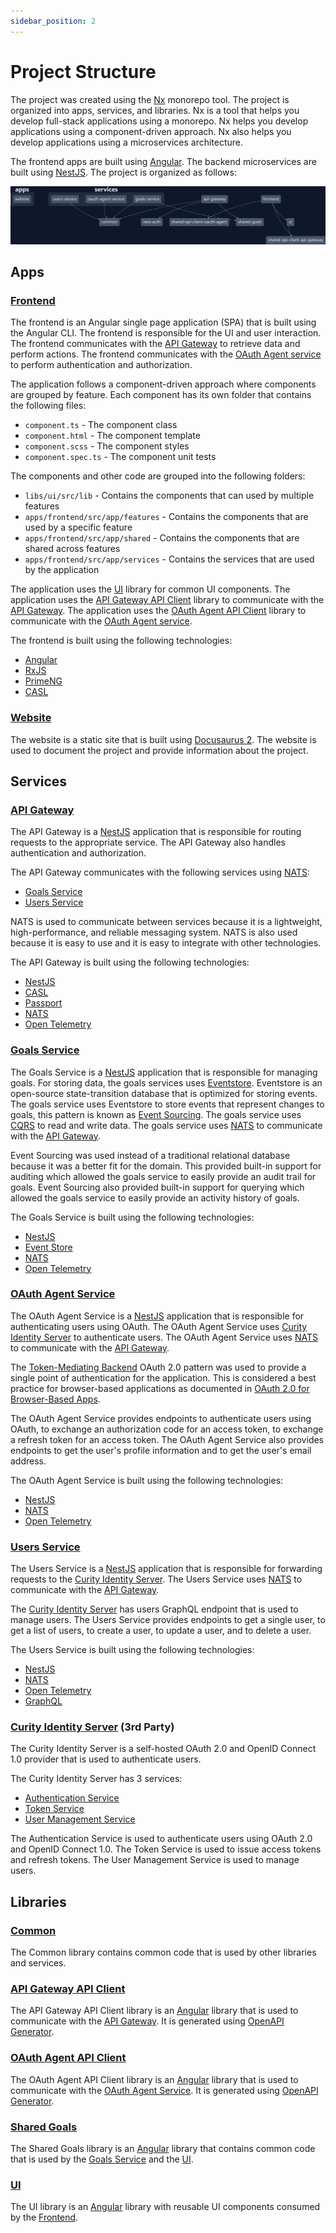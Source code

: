 ```yaml
---
sidebar_position: 2
---
```


# Project Structure

The project was created using the [Nx](https://nx.dev/) monorepo tool. The project is organized into apps, services, and libraries. Nx is a tool that helps you develop full-stack applications using a monorepo. Nx helps you develop applications using a component-driven approach. Nx also helps you develop applications using a microservices architecture.

The frontend apps are built using [Angular](https://angular.io/). The backend microservices are built using [NestJS](https://nestjs.com/). The project is organized as follows:

![Project Structure](img/project-structure.png)

## Apps

### [Frontend](https://github.com/marleypowell/goalie/tree/main/apps/frontend)

The frontend is an Angular single page application (SPA) that is built using the Angular CLI. The frontend is responsible for the UI and user interaction. The frontend communicates with the [API Gateway](#api-gateway) to retrieve data and perform actions. The frontend communicates with the [OAuth Agent service](#oauth-agent-service) to perform authentication and authorization.

The application follows a component-driven approach where components are grouped by feature. Each component has its own folder that contains the following files:

- `component.ts` - The component class
- `component.html` - The component template
- `component.scss` - The component styles
- `component.spec.ts` - The component unit tests

The components and other code are grouped into the following folders:

- `libs/ui/src/lib` - Contains the components that can used by multiple features
- `apps/frontend/src/app/features` - Contains the components that are used by a specific feature
- `apps/frontend/src/app/shared` - Contains the components that are shared across features
- `apps/frontend/src/app/services` - Contains the services that are used by the application

The application uses the [UI](#ui) library for common UI components. The application uses the [API Gateway API Client](#api-gateway-api-client) library to communicate with the [API Gateway](#api-gateway). The application uses the [OAuth Agent API Client](#oauth-agent-api-client) library to communicate with the [OAuth Agent service](#oauth-agent-service).

The frontend is built using the following technologies:
- [Angular](https://angular.io/)
- [RxJS](https://rxjs.dev/)
- [PrimeNG](https://primeng.org/)
- [CASL](https://casl.js.org/)

### [Website](https://github.com/marleypowell/goalie/tree/main/apps/website)

The website is a static site that is built using [Docusaurus 2](https://v2.docusaurus.io/). The website is used to document the project and provide information about the project.

## Services

### [API Gateway](https://github.com/marleypowell/goalie/tree/main/apps/api-gateway)

The API Gateway is a [NestJS](https://nestjs.com/) application that is responsible for routing requests to the appropriate service. The API Gateway also handles authentication and authorization.

The API Gateway communicates with the following services using [NATS](https://nats.io/):
- [Goals Service](#goals-service)
- [Users Service](#users-service)

NATS is used to communicate between services because it is a lightweight, high-performance, and reliable messaging system. NATS is also used because it is easy to use and it is easy to integrate with other technologies.

The API Gateway is built using the following technologies:
- [NestJS](https://nestjs.com/)
- [CASL](https://casl.js.org/)
- [Passport](http://www.passportjs.org/)
- [NATS](https://nats.io/)
- [Open Telemetry](https://opentelemetry.io/)

### [Goals Service](https://github.com/marleypowell/goalie/tree/main/apps/services/goals-service)

The Goals Service is a [NestJS](https://nestjs.com/) application that is responsible for managing goals. For storing data, the goals services uses [Eventstore](https://eventstore.com/). Eventstore is an open-source state-transition database that is optimized for storing events. The goals service uses Eventstore to store events that represent changes to goals, this pattern is known as [Event Sourcing](https://docs.microsoft.com/en-us/azure/architecture/patterns/event-sourcing). The goals service uses [CQRS](https://docs.microsoft.com/en-us/azure/architecture/patterns/cqrs) to read and write data. The goals service uses [NATS](https://nats.io/) to communicate with the [API Gateway](#api-gateway).

Event Sourcing was used instead of a traditional relational database because it was a better fit for the domain. This provided built-in support for auditing which allowed the goals service to easily provide an audit trail for goals. Event Sourcing also provided built-in support for querying which allowed the goals service to easily provide an activity history of goals.

The Goals Service is built using the following technologies:
- [NestJS](https://nestjs.com/)
- [Event Store](https://eventstore.com/)
- [NATS](https://nats.io/)
- [Open Telemetry](https://opentelemetry.io/)

### [OAuth Agent Service](https://github.com/marleypowell/goalie/tree/main/apps/services/oauth-agent-service)

The OAuth Agent Service is a [NestJS](https://nestjs.com/) application that is responsible for authenticating users using OAuth. The OAuth Agent Service uses [Curity Identity Server](#curity-identity-server) to authenticate users. The OAuth Agent Service uses [NATS](https://nats.io/) to communicate with the [API Gateway](#api-gateway).

The [Token-Mediating Backend](https://datatracker.ietf.org/doc/html/draft-ietf-oauth-browser-based-apps#name-token-mediating-backend) OAuth 2.0 pattern was used to provide a single point of authentication for the application. This is considered a best practice for browser-based applications as documented in [OAuth 2.0 for Browser-Based Apps](https://datatracker.ietf.org/doc/html/draft-ietf-oauth-browser-based-apps).

The OAuth Agent Service provides endpoints to authenticate users using OAuth, to exchange an authorization code for an access token, to exchange a refresh token for an access token. The OAuth Agent Service also provides endpoints to get the user's profile information and to get the user's email address.

The OAuth Agent Service is built using the following technologies:
- [NestJS](https://nestjs.com/)
- [NATS](https://nats.io/)
- [Open Telemetry](https://opentelemetry.io/)


### [Users Service](https://github.com/marleypowell/goalie/tree/main/apps/service/users-service)

The Users Service is a [NestJS](https://nestjs.com/) application that is responsible for forwarding requests to the [Curity Identity Server](#curity-identity-server). The Users Service uses [NATS](https://nats.io/) to communicate with the [API Gateway](#api-gateway).

The [Curity Identity Server](#curity-identity-server) has users GraphQL endpoint that is used to manage users. The Users Service provides endpoints to get a single user, to get a list of users, to create a user, to update a user, and to delete a user.

The Users Service is built using the following technologies:
- [NestJS](https://nestjs.com/)
- [NATS](https://nats.io/)
- [Open Telemetry](https://opentelemetry.io/)
- [GraphQL](https://graphql.org/)

### [Curity Identity Server](https://curity.io/) (3rd Party)

The Curity Identity Server is a self-hosted OAuth 2.0 and OpenID Connect 1.0 provider that is used to authenticate users.

The Curity Identity Server has 3 services:
- [Authentication Service](https://curity.io/product/authentication-service)
- [Token Service](https://curity.io/product/token-service/)
- [User Management Service](https://curity.io/product/user-management-service/)

The Authentication Service is used to authenticate users using OAuth 2.0 and OpenID Connect 1.0. The Token Service is used to issue access tokens and refresh tokens. The User Management Service is used to manage users.

## Libraries

### [Common](https://github.com/marleypowell/goalie/tree/main/libs/common)

The Common library contains common code that is used by other libraries and services.

### [API Gateway API Client](https://github.com/marleypowell/goalie/tree/main/libs/shared-api-client-api-gateway)

The API Gateway API Client library is an [Angular](https://angular.io/) library that is used to communicate with the [API Gateway](#api-gateway). It is generated using [OpenAPI Generator](https://openapi-generator.tech/).

### [OAuth Agent API Client](https://github.com/marleypowell/goalie/tree/main/libs/shared-api-client-oauth-agent)

The OAuth Agent API Client library is an [Angular](https://angular.io/) library that is used to communicate with the [OAuth Agent Service](#oauth-agent-service). It is generated using [OpenAPI Generator](https://openapi-generator.tech/).

### [Shared Goals](https://github.com/marleypowell/goalie/tree/main/libs/shared-goals)

The Shared Goals library is an [Angular](https://angular.io/) library that contains common code that is used by the [Goals Service](#goals-service) and the [UI](#ui).

### [UI](https://github.com/marleypowell/goalie/tree/main/libs/ui)

The UI library is an [Angular](https://angular.io/) library with reusable UI components consumed by the [Frontend](#frontend).
